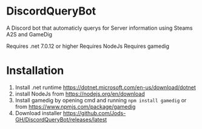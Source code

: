 # DiscordQueryBot
A Discord bot that automaticly querys for Server information using Steams A2S and GameDig

Requires .net 7.0.12 or higher
Requires NodeJs
Requires gamedig


# Installation

1. Install .net runtime https://dotnet.microsoft.com/en-us/download/dotnet
2. install NodeJs from https://nodejs.org/en/download
3. Install gamedig by opening cmd and running  ```npm install gamedig``` or from https://www.npmjs.com/package/gamedig
4. Download installer https://github.com/Jods-GH/DiscordQueryBot/releases/latest

